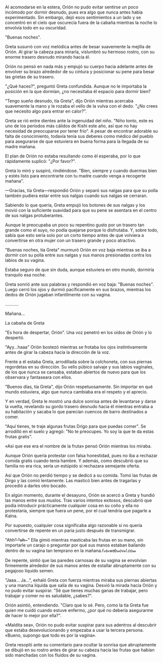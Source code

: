 
Al acomodarse en la estera, Orión no pudo evitar sentirse un poco incómodo por dormir desnudo, pues era algo que nunca antes había experimentado. Sin embargo, dejó esos sentimientos a un lado y se concentró en el cielo que oscurecía fuera de la cabaña mientras la noche lo envolvía todo en su oscuridad.

"Buenas noches".

Greta susurró con voz melódica antes de besar suavemente la mejilla de Orión. Al girar la cabeza para mirarla, vislumbró su hermoso rostro, con su enorme trasero desnudo mirando hacia él.

Orión no pensó en nada más y empujó su cuerpo hacia adelante antes de envolver su brazo alrededor de su cintura y posicionar su pene para besar las grietas de su trasero.

"¿Qué haces?", preguntó Greta confundida. Aunque no le importaba la posición en la que dormían, ¿no necesitaba él espacio para dormir bien?

"Tengo sueño desnudo, tía Greta", dijo Orión mientras acercaba suavemente la mano y le rozaba el vello de la vulva con el dedo. "¿No crees que necesito algo para entrar en calor?".

Greta se rió entre dientes ante la ingenuidad del niño. "Niño tonto, este es uno de los períodos más cálidos de Kishi este año, así que no hay necesidad de preocuparse por tener frío". A pesar de encontrar adorable su falta de conocimiento, todavía tenía sus deberes como médico del pueblo para asegurarse de que estuviera en buena forma para la llegada de su madre mañana.

El plan de Orión no estaba resultando como él esperaba, por lo que rápidamente suplicó: "¿Por favor?".

Greta lo miró y suspiró, rindiéndose. "Bien, siempre y cuando duermas bien y estés listo para encontrarte con tu madre cuando venga a recogerte mañana".

—Gracias, tía Greta—respondió Orión y separó sus nalgas para que su polla también pudiera estar entre sus nalgas cuando sus nalgas se cerraran.

Sabiendo lo que quería, Greta empujó los botones de sus nalgas y los movió con la suficiente suavidad para que su pene se asentara en el centro de sus nalgas protuberantes.

Aunque le preocupaba un poco su repentino gusto por un trasero tan grande como el suyo, no podía quejarse porque lo disfrutaba. Y, sobre todo, sabía que esto sería solo por un corto tiempo antes de que volviera a convertirse en otra mujer con un trasero grande y poco atractivo.

"Buenas noches, tía Greta" murmuró Orión en voz baja mientras se iba a dormir con su polla entre sus nalgas y sus manos presionadas contra los labios de su vagina.

Estaba seguro de que sin duda, aunque estuviera en otro mundo, dormiría tranquilo esa noche.

Greta sonrió ante sus palabras y respondió en voz baja: "Buenas noches". Luego cerró los ojos y durmió pacíficamente en sus brazos, mientras los dedos de Orión jugaban infantilmente con su vagina.

…........

Mañana…

La cabaña de Greta

"Es hora de despertar, Orión". Una voz penetró en los oídos de Orión y lo despertó.

"Ayy...haaa" Orión bostezó mientras se frotaba los ojos instintivamente antes de girar la cabeza hacia la dirección de la voz.

Frente a él estaba Greta, arrodillada sobre la colchoneta, con sus piernas regordetas en su dirección. Su vello púbico salvaje y sus labios vaginales, de los que nunca se cansaba, estaban abiertos de nuevo para que los observara y fantaseara con ellos.

"Buenos días, tía Greta", dijo Orión respetuosamente. Sin importar en qué mundo estuviera, algo que nunca cambiaba era el respeto y el aprecio.

Y en verdad, Greta le mostró una dulce sonrisa antes de levantarse y darse la vuelta, revelando su gordo trasero desnudo hacia él mientras entraba a su habitación y sacaba lo que parecían cuencos de barro destinados a comer.

"Aquí tienes, te traje algunas frutas Drigo para que puedas comer". Se arrodilló en el suelo y agregó: "No te preocupes. Yo soy la que te da estas frutas gratis".

«Así que ese era el nombre de la fruta» pensó Orión mientras los miraba.

Aunque Orión quería protestar con falsa honestidad, pues no iba a rechazar comida gratis cuando tenía hambre. Y además, como descubrió que su familia no era rica, sería un estúpido si rechazara semejante oferta.

Así que Orión no perdió tiempo y se dedicó a su comida. Tomó las frutas de Dirgo y las comió lentamente. Las masticó bien antes de tragarlas y procedió a darles otro bocado.

En algún momento, durante el desayuno, Orión se acercó a Greta y hundió las manos entre sus muslos. Tras varios intentos exitosos, descubrió que podía introducir prácticamente cualquier cosa en su coño y ella no protestaría, siempre que fuera un pene, por el cual tendría que pagarle a Kalna.

Por supuesto, cualquier cosa significaba algo razonable si no quería convertirse de repente en un paria justo después de transmigrar.

"Ahh~~" "uh~~~" Ella gimió mientras masticaba las frutas en su mano, sin importarle un carajo o preguntar por qué sus manos estaban bailando dentro de su vagina tan temprano en la mañana.𝑓𝓇𝘦ℯ𝘸𝘦𝑏𝓃𝑜𝘷ℯ𝑙.𝑐𝑜𝓂

De repente, sintió que las paredes carnosas de su vagina se envolvían firmemente alrededor de sus manos antes de estallar abruptamente con su pegajoso líquido semen.

"Jaaa... Ja...", exhaló Greta con fuerza mientras miraba sus piernas abiertas y una mancha líquida que salía de su vagina. Desvió la mirada hacia Orión y no pudo evitar suspirar. "Sé que tienes muchas ganas de trabajar, pero trabajar y comer no es saludable, ¿sabes?".

Orión asintió, entendiendo. "Claro que lo sé. Pero, como la tía Greta fue quien me cuidó cuando estuve enfermo, ¿por qué no debería asegurarme de hacer lo mejor por ella?".

«Maldita sea», Orión no pudo evitar suspirar para sus adentros al descubrir que estaba desevolucionando y empezaba a usar la tercera persona. «Bueno, supongo que todo es por la vagina».

Greta resopló ante su comentario para ocultar la sonrisa que abruptamente se dibujó en su rostro antes de girar su cabeza hacia las frutas que habían sido manchadas con los fluidos de su vagina.